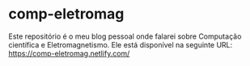 # comp-eletromag

Este repositório é o meu blog pessoal onde falarei sobre Computação científica e Eletromagnetismo. Ele está disponível na seguinte URL: https://comp-eletromag.netlify.com/

